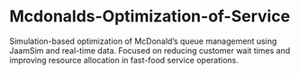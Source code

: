 # Mcdonalds-Optimization-of-Service
Simulation-based optimization of McDonald’s queue management using JaamSim and real-time data. Focused on reducing customer wait times and improving resource allocation in fast-food service operations.
